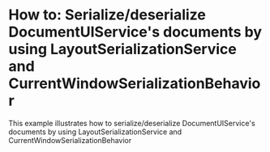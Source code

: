# How to: Serialize/deserialize DocumentUIService's documents by using LayoutSerializationService and CurrentWindowSerializationBehavior


This example illustrates how to serialize/deserialize DocumentUIService's documents by using LayoutSerializationService and CurrentWindowSerializationBehavior

<br/>



